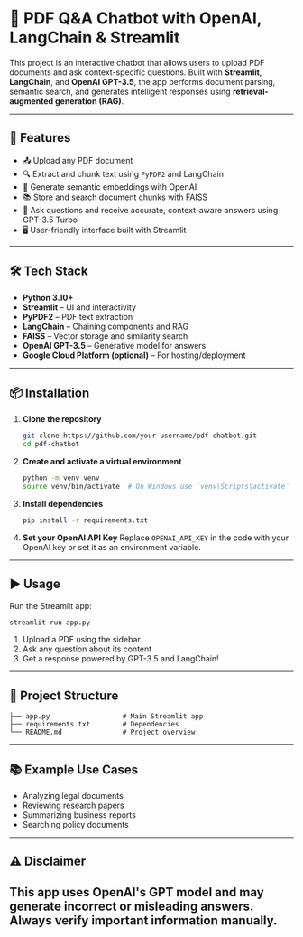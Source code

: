 # 📄 PDF Q\&A Chatbot with OpenAI, LangChain & Streamlit

This project is an interactive chatbot that allows users to upload PDF documents and ask context-specific questions. Built with **Streamlit**, **LangChain**, and **OpenAI GPT-3.5**, the app performs document parsing, semantic search, and generates intelligent responses using **retrieval-augmented generation (RAG)**.

---

## 🚀 Features

* 📤 Upload any PDF document
* 🔍 Extract and chunk text using `PyPDF2` and LangChain
* 🧠 Generate semantic embeddings with OpenAI
* 📚 Store and search document chunks with FAISS
* 💬 Ask questions and receive accurate, context-aware answers using GPT-3.5 Turbo
* 🖥️ User-friendly interface built with Streamlit

---

## 🛠️ Tech Stack

* **Python 3.10+**
* **Streamlit** – UI and interactivity
* **PyPDF2** – PDF text extraction
* **LangChain** – Chaining components and RAG
* **FAISS** – Vector storage and similarity search
* **OpenAI GPT-3.5** – Generative model for answers
* **Google Cloud Platform (optional)** – For hosting/deployment

---

## 📦 Installation

1. **Clone the repository**

   ```bash
   git clone https://github.com/your-username/pdf-chatbot.git
   cd pdf-chatbot
   ```

2. **Create and activate a virtual environment**

   ```bash
   python -m venv venv
   source venv/bin/activate  # On Windows use `venv\Scripts\activate`
   ```

3. **Install dependencies**

   ```bash
   pip install -r requirements.txt
   ```

4. **Set your OpenAI API Key**
   Replace `OPENAI_API_KEY` in the code with your OpenAI key or set it as an environment variable.

---

## ▶️ Usage

Run the Streamlit app:

```bash
streamlit run app.py
```

1. Upload a PDF using the sidebar
2. Ask any question about its content
3. Get a response powered by GPT-3.5 and LangChain!

---

## 📁 Project Structure

```
├── app.py                  # Main Streamlit app
├── requirements.txt        # Dependencies
└── README.md               # Project overview
```

---

## 📚 Example Use Cases

* Analyzing legal documents
* Reviewing research papers
* Summarizing business reports
* Searching policy documents

---

## ⚠️ Disclaimer

This app uses OpenAI's GPT model and may generate incorrect or misleading answers. Always verify important information manually.
---
